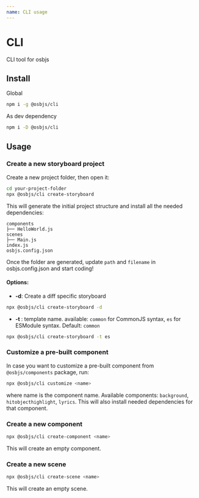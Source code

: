 ```yaml
---
name: CLI usage
---
```


# CLI
CLI tool for osbjs

## Install
Global
```bash
npm i -g @osbjs/cli
```

As dev dependency
```bash
npm i -D @osbjs/cli
```

## Usage
### Create a new storyboard project
Create a new project folder, then open it:
```bash
cd your-project-folder
npx @osbjs/cli create-storyboard
```

This will generate the initial project structure and install all the needed dependencies:
```
components
├── HelloWorld.js
scenes
├── Main.js
index.js
osbjs.config.json
```
Once the folder are generated, update `path` and `filename` in osbjs.config.json and start coding!

#### Options:
- **-d**: Create a diff specific storyboard
```bash
npx @osbjs/cli create-storyboard -d
```
- **-t <template-name>**: template name. available: `common` for CommonJS syntax, `es` for ESModule syntax. Default: `common`
```bash
npx @osbjs/cli create-storyboard -t es
```

### Customize a pre-built component
In case you want to customize a pre-built component from `@osbjs/components` package, run:
```bash
npx @osbjs/cli customize <name>
```
where name is the component name. Available components: `background`, `hitobjecthighlight`, `lyrics`. This will also install needed dependencies for that component.

### Create a new component
```bash
npx @osbjs/cli create-component <name>
```
This will create an empty component.

### Create a new scene
```bash
npx @osbjs/cli create-scene <name>
```
This will create an empty scene.
